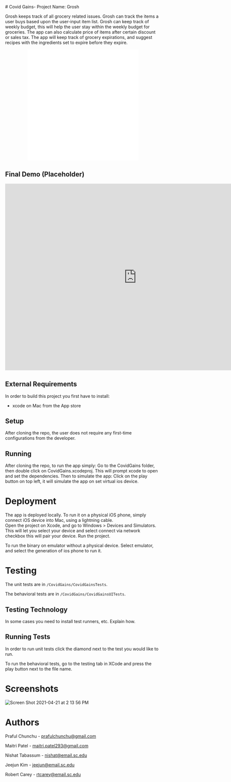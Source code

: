 
<div style="background-image: url('img_girl.jpg');">
# Covid Gains- Project Name: Grosh

Grosh keeps track of all grocery related issues.  Grosh can track
the items a user buys based upon the user-input item list.  Grosh 
can keep track of weekly budget, this will help the user stay within the 
weekly budget for groceries.  The app can also calculate price of items 
after certain discount or sales tax.  The app will keep track of grocery
expirations, and suggest recipes with the ingredients set to expire before 
they expire.

<p align = "center">
<img src="load-UP-BOI-unscreen.gif" alt="Grosh logo">
</p>

## Final Demo (Placeholder)

<iframe width="850" height="605" src="https://www.youtube.com/embed/dQw4w9WgXcQ" title="YouTube video player" frameborder="0" allow="accelerometer; autoplay; clipboard-write; encrypted-media; gyroscope; picture-in-picture" allowfullscreen></iframe>


## External Requirements

In order to build this project you first have to install:
* xcode on Mac from the App store


## Setup

After cloning the repo, the user does not require any first-time
configurations from the developer.

## Running

After cloning the repo, to run the app simply:
Go to the CovidGains folder, then double click on CovidGains.xcodeproj.
This will prompt xcode to open and set the dependencies.  Then to simulate the app:
Click on the play button on top left, it will simulate the app on set virtual ios device.


# Deployment


The app is deployed locally.  To run it on a physical iOS phone, simply
connect iOS device into Mac, using a lightning cable.  
Open the project on Xcode, and go to Windows > Devices and Simulators.
This will let you select your device and select connect via network checkbox
this will pair your device.
Run the project.

To run the binary on emulator without a physical device.  Select emulator, and 
select the generation of ios phone to run it.


# Testing




The unit tests are in `/CovidGains/CovidGainsTests`.

The behavioral tests are in `/CovidGains/CovidGainsUITests`.


## Testing Technology

In some cases you need to install test runners, etc. Explain how.

## Running Tests

In order to run unit tests click the diamond next to the test you would like to run.

To run the behavioral tests, go to the testing tab in XCode and press the play button next to the file name.




# Screenshots
<img width="695" alt="Screen Shot 2021-04-21 at 2 13 56 PM" src="https://user-images.githubusercontent.com/45469022/115601486-de713300-a2ab-11eb-80da-dc268093366c.png">


# Authors

Praful Chunchu - prafulchunchu@gmail.com

Maitri Patel - maitri.patel293@gmail.com

Nishat Tabassum - nishat@email.sc.edu

Jeejun Kim - jeejun@email.sc.edu

Robert Carey - rtcarey@email.sc.edu
